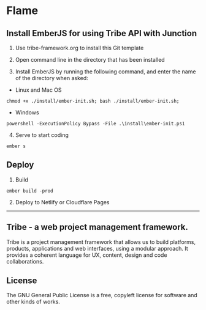 # Flame

## Install EmberJS for using Tribe API with Junction

1. Use tribe-framework.org to install this Git template

2. Open command line in the directory that has been installed

3. Install EmberJS by running the following command, and enter the name of the directory when asked:

 - Linux and Mac OS

```
chmod +x ./install/ember-init.sh; bash ./install/ember-init.sh;
```

- Windows
```
powershell -ExecutionPolicy Bypass -File .\install\ember-init.ps1
```

4. Serve to start coding

```
ember s
```

## Deploy

1. Build

```
ember build -prod
```

2. Deploy to Netlify or Cloudflare Pages

---

## Tribe - a web project management framework.

Tribe is a project management framework that allows us to build platforms, products, applications and web interfaces, using a modular approach. It provides a coherent language for UX, content, design and code collaborations.

## License

The GNU General Public License is a free, copyleft license for
software and other kinds of works.
